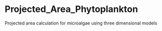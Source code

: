 # Projected_Area_Phytoplankton
Projected area calculation for microalgae using three dimensional models
